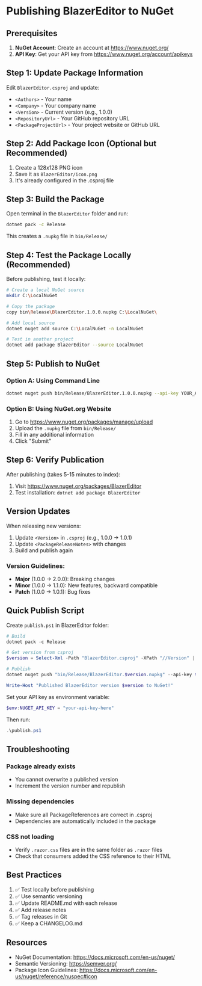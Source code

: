 # Publishing BlazerEditor to NuGet

## Prerequisites

1. **NuGet Account**: Create an account at https://www.nuget.org/
2. **API Key**: Get your API key from https://www.nuget.org/account/apikeys

## Step 1: Update Package Information

Edit `BlazerEditor.csproj` and update:
- `<Authors>` - Your name
- `<Company>` - Your company name
- `<Version>` - Current version (e.g., 1.0.0)
- `<RepositoryUrl>` - Your GitHub repository URL
- `<PackageProjectUrl>` - Your project website or GitHub URL

## Step 2: Add Package Icon (Optional but Recommended)

1. Create a 128x128 PNG icon
2. Save it as `BlazerEditor/icon.png`
3. It's already configured in the .csproj file

## Step 3: Build the Package

Open terminal in the `BlazerEditor` folder and run:

```bash
dotnet pack -c Release
```

This creates a `.nupkg` file in `bin/Release/`

## Step 4: Test the Package Locally (Recommended)

Before publishing, test it locally:

```bash
# Create a local NuGet source
mkdir C:\LocalNuGet

# Copy the package
copy bin\Release\BlazerEditor.1.0.0.nupkg C:\LocalNuGet\

# Add local source
dotnet nuget add source C:\LocalNuGet -n LocalNuGet

# Test in another project
dotnet add package BlazerEditor --source LocalNuGet
```

## Step 5: Publish to NuGet

### Option A: Using Command Line

```bash
dotnet nuget push bin/Release/BlazerEditor.1.0.0.nupkg --api-key YOUR_API_KEY --source https://api.nuget.org/v3/index.json
```

### Option B: Using NuGet.org Website

1. Go to https://www.nuget.org/packages/manage/upload
2. Upload the `.nupkg` file from `bin/Release/`
3. Fill in any additional information
4. Click "Submit"

## Step 6: Verify Publication

After publishing (takes 5-15 minutes to index):
1. Visit https://www.nuget.org/packages/BlazerEditor
2. Test installation: `dotnet add package BlazerEditor`

## Version Updates

When releasing new versions:

1. Update `<Version>` in `.csproj` (e.g., 1.0.0 → 1.0.1)
2. Update `<PackageReleaseNotes>` with changes
3. Build and publish again

### Version Guidelines:
- **Major** (1.0.0 → 2.0.0): Breaking changes
- **Minor** (1.0.0 → 1.1.0): New features, backward compatible
- **Patch** (1.0.0 → 1.0.1): Bug fixes

## Quick Publish Script

Create `publish.ps1` in BlazerEditor folder:

```powershell
# Build
dotnet pack -c Release

# Get version from csproj
$version = Select-Xml -Path "BlazerEditor.csproj" -XPath "//Version" | Select-Object -ExpandProperty Node | Select-Object -ExpandProperty InnerText

# Publish
dotnet nuget push "bin/Release/BlazerEditor.$version.nupkg" --api-key $env:NUGET_API_KEY --source https://api.nuget.org/v3/index.json

Write-Host "Published BlazerEditor version $version to NuGet!"
```

Set your API key as environment variable:
```powershell
$env:NUGET_API_KEY = "your-api-key-here"
```

Then run:
```powershell
.\publish.ps1
```

## Troubleshooting

### Package already exists
- You cannot overwrite a published version
- Increment the version number and republish

### Missing dependencies
- Make sure all PackageReferences are correct in .csproj
- Dependencies are automatically included in the package

### CSS not loading
- Verify `.razor.css` files are in the same folder as `.razor` files
- Check that consumers added the CSS reference to their HTML

## Best Practices

1. ✅ Test locally before publishing
2. ✅ Use semantic versioning
3. ✅ Update README.md with each release
4. ✅ Add release notes
5. ✅ Tag releases in Git
6. ✅ Keep a CHANGELOG.md

## Resources

- NuGet Documentation: https://docs.microsoft.com/en-us/nuget/
- Semantic Versioning: https://semver.org/
- Package Icon Guidelines: https://docs.microsoft.com/en-us/nuget/reference/nuspec#icon
